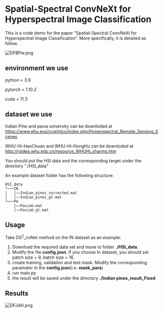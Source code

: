 # Spatial-Spectral ConvNeXt for Hyperspectral Image Classification

This is a code demo for the paper "Spatial-Spectral ConvNeXt for Hyperspectral Image Classification". More specifically, it is detailed as follow.

<img src="https://i.328888.xyz/2022/12/25/DFBPw.png" alt="DFBPw.png" border="0" />


## environment we use

python = 3.9

pytorch = 1.10.2

cuda = 11.3

## dataset we use
Indian Pine and pavia university can be downloded at https://www.ehu.eus/ccwintco/index.php/Hyperspectral_Remote_Sensing_Scenes

WHU-Hi-HanChuan and WHU-Hi-HongHu can be downloded at http://rsidea.whu.edu.cn/resource_WHUHi_sharing.htm

You should put the HSI data and the corresponding target under the directory "./HSI_data"

An example dataset folder has the following structure:

```
HSI_data
└───IN
│   │——Indian_pines_corrected.mat
│   │——Indian_pines_gt.mat
└───PU
    │——PaviaU.mat
    │——PaviaU_gt.mat
```

## Usage
Take DS$^{2}$_cvNet method on the IN dataset as an example:

1. Download the required data set and move to folder **./HSI_data**.
2. Modify the file **config.josn**. If you choose In dataset, you should set patch size = 9, batch size = 16.
3. create training, validation and test mask. Modify the corresponding paramater in the **config.josn**(i.e. **mask_para**)
4. run main.py
5. the result will be saved under the directory **./Indian pines_result_Fixed**
## Results
<img src="https://i.328888.xyz/2022/12/25/DFJ4H.png" alt="DFJ4H.png" border="0" />
